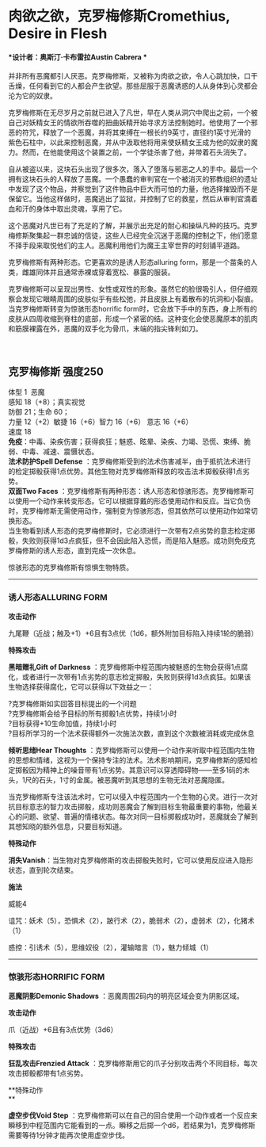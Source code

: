 # 肉欲之欲，克罗梅修斯Cromethius, Desire in Flesh 

#### *设计者：奥斯汀·卡布雷拉Austin Cabrera *

并非所有恶魔都引人厌恶。克罗梅修斯，又被称为肉欲之欲，令人心跳加快，口干舌燥，任何看到它的人都会产生欲望。那些屈服于恶魔诱惑的人从身体到心灵都会沦为它的奴隶。  

克罗梅修斯在无尽岁月之前就已进入了凡世，早在人类从洞穴中爬出之前，一个被自己对妖精女王的情欲所吞噬的扭曲妖精开始寻求方法控制她时。他使用了一个邪恶的符咒，释放了一个恶魔，并将其束缚在一根长约9英寸，直径约1英寸光滑的紫色石柱中，以此来控制恶魔，并从中汲取他将用来使妖精女王成为他的奴隶的魔力。然而，在他能使用这个装置之前，一个学徒杀害了他，并带着石头消失了。  

自从被盗以来，这块石头出现了很多次，落入了堕落与邪恶之人的手中。最后一个拥有这块石头的人释放了恶魔。一个愚蠢的审判官在一个被消灭的邪教组织的遗址中发现了这个物品，并察觉到了这件物品中巨大而可怕的力量，他选择摧毁而不是保留它。当他这样做时，恶魔逃出了监狱，并控制了它的救星，然后从审判官滴着血和汗的身体中取出灵魂，享用了它。  

这个恶魔对凡世已有了充足的了解，并展示出充足的耐心和操纵凡种的技巧。克罗梅修斯聚集起一群忠诚的信徒，这些人已经完全沉迷于恶魔的控制之下，他们愿意不择手段来取悦他们的主人。恶魔利用他们为魔王主宰世界的时刻铺平道路。

克罗梅修斯有两种形态。它更喜欢的是诱人形态alluring
form，那是一个苗条的人类，雌雄同体并且通常赤裸或穿着宽松、暴露的服装。  

克罗梅修斯可以呈现出男性、女性或双性的形象。虽然它的脸很吸引人，但仔细观察会发现它眼睛周围的皮肤似乎有些松弛，并且皮肤上有着散布的坑洞和小裂痕。当克罗梅修斯转变为惊骇形态horrific
form时，它会放下手中的东西，身上所有的皮肤从四周收缩到脊柱的底部，形成一个紧密的结。这种变化会使恶魔原本的肌肉和筋膜裸露在外，恶魔的双手化为骨爪，末端的指尖锋利如刀。

 

## 克罗梅修斯 强度250 

体型 1  恶魔  
感知 18（+8）；真实视觉  
防御 21；生命 60；  
力量 12（+2）敏捷 16（+6）智力 16（+6） 意志 16（+6）  
速度 18  
**免疫**：中毒、染疾伤害；获得疯狂；魅惑、眩晕、染疾、力竭、恐慌、束缚、脆弱、中毒、减速、震慑状态。  
**法术防护Spell Defense**
：克罗梅修斯受到的法术伤害减半，由于抵抗法术进行的检定掷骰获得1点优势。其他生物对克罗梅修斯释放的攻击法术掷骰获得1点劣势。  
**双面Two Faces**
：克罗梅修斯有两种形态：诱人形态和惊骇形态。克罗梅修斯可以使用一个动作来转变形态。它可以根据穿戴的形态使用动作和反应。当它负伤时，克罗梅修斯无需使用动作，强制变为惊骇形态，但其依然可以使用动作如常切换形态。  
当生物看到诱人形态的克罗梅修斯时，它必须进行一次带有2点劣势的意志检定掷骰，失败则获得1d3点疯狂，但不会因此陷入恐慌，而是陷入魅惑。成功则免疫克罗梅修斯的诱人形态，直到完成一次休息。  

惊骇形态的克罗梅修斯有惊惧生物特质。

------------------------------------------------------------------------

### 诱人形态ALLURING FORM 

**攻击动作**  

九尾鞭（近战；触及+1）+6且有3点优（1d6，额外附加目标陷入持续1轮的脆弱）

**特殊攻击**  

**黑暗赠礼Gift of Darkness**
：克罗梅修斯中程范围内被魅惑的生物会获得1点腐化，或者进行一次带有1点劣势的意志检定掷骰，失败则获得1d3点疯狂。如果该生物选择获得腐化，它可以获得以下效益之一：  

?克罗梅修斯如实回答目标提出的一个问题  
?克罗梅修斯会给予目标的所有掷骰1点优势，持续1小时  
?目标获得+10生命加值，持续1小时  
?目标所学习的一个法术获得额外一次施法次数，直到这个次数被消耗或完成休息  

**倾听思绪Hear Thoughts**
：克罗梅修斯可以使用一个动作来听取中程范围内生物的思想和情绪，这视为一个保持专注的法术。法术影响期间，克罗梅修斯的感知检定掷骰因为精神上的噪音带有1点劣势。其意识可以穿透障碍物——至多1码的木头，1尺的石头，1寸的金属。被恶魔听到其思想的生物无法对恶魔隐匿。  

当克罗梅修斯专注该法术时，它可以侵入中程范围内一个生物的心灵。进行一次对抗目标意志的智力攻击掷骰，成功则恶魔会了解到目标生物最重要的事物，他最关心的问题、欲望、普遍的情绪状态。每次对同一目标掷骰成功时，恶魔就会了解到其想知晓的额外信息，只要目标知道。

**特殊动作**  

**消失Vanish**：当生物对克罗梅修斯的攻击掷骰失败时，它可以使用反应进入隐形状态，直到轮次结束。

**施法**  

威能4  

诅咒：妖术（5），恐惧术（2），跛行术（2），脆弱术（2），虚弱术（2），化猪术（1）  

惑控：引诱术（5），思维奴役（2），灌输暗言（1），魅力倾城（1）

------------------------------------------------------------------------

### 惊骇形态HORRIFIC FORM 

**恶魔阴影Demonic Shadows** ：恶魔周围2码内的明亮区域会变为阴影区域。

**攻击动作**  

爪（近战）+6且有3点优势（3d6）

**特殊攻击**  

**狂乱攻击Frenzied Attack**
：克罗梅修斯用它的爪子分别攻击两个不同目标，每次攻击掷骰都带有1点劣势。

**特殊动作  
**

**虚空步伐Void Step**
：克罗梅修斯可以在自己的回合使用一个动作或者一个反应来瞬移到中程范围内它能看到的一点。瞬移之后掷一个d6，若结果为1，克罗梅修斯需要等待1分钟才能再次使用虚空步伐。
